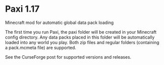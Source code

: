 # Paxi 1.17 

Minecraft mod for automatic global data pack loading

The first time you run Paxi, the paxi folder will be created in your Minecraft config directory. Any data packs placed in this folder will be automatically loaded into any world you play. Both zip files and regular folders (containing a pack.mcmeta file) are supported.

See the CurseForge post for supported versions and releases.

